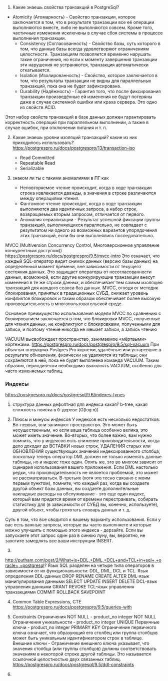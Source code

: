 

1) Какие знаешь свойства транзакций в PostgreSql?
- Atomicity (Атомарность) - Свойство транзакции, которое заключается в том, что в результате транзакции все её операции 
выполняются вместе, либо не выполняются совсем. Кроме того, частичные изменения исключены в случае 
сбоя системы в процессе выполнения транзакции.
  - Consistency (Согласованность) - Свойство базы, суть которого в том, что данные базы всегда удовлетворяют ограничениям целостности. 
Транзакциям позволяется временно нарушать такие ограничения, но если к моменту завершения 
транзакции эти нарушения не устраняются, транзакция автоматически откатывается. 
   - Isolation (Изолированность) - Свойство, которое заключается в том, что результаты транзакции не видны для параллельных транзакций, 
пока она не будет зафиксирована. 
   - Durability (Надёжность) - Гарантия того, что после фиксирования транзакции произведённые ей изменения не будут потеряны даже 
в случае системной ошибки или краха сервера. Это одно из свойств ACID.

Этот набор свойств транзакций в базе данных должен гарантировать корректность операций при 
параллельном выполнении, а также в случае ошибок, при отключении питания и т. п.

2) Какие знаешь уровни изоляций транзакций? какие из них приходилось использовать?
   https://postgrespro.ru/docs/postgrespro/13/transaction-iso
   - Read Committed
   - Repeatable Read
   - Serializable
   
3) знаком ли ты с такими аномалиями в ПГ как 
   - Неповторяемое чтение происходит, когда в ходе транзакции строка извлекается дважды, 
     а значения в строке различаются между операциями чтения.
   - Фантомное чтение происходит, когда в ходе транзакции выполняются два идентичных 
     запроса, а набор строк, возвращаемых вторым запросом, отличается от первого.
   - Аномалия сериализации - Результат успешной фиксации группы транзакций, выполняющихся 
     параллельно, не совпадает с результатом ни одного из возможных вариантов упорядочения этих 
     транзакций, если бы они выполнялись последовательно.

MVCC (Multiversion Concurrency Control, Многоверсионное управление конкурентным доступом))
https://postgrespro.ru/docs/postgrespro/9.5/mvcc-intro
Это означает, что каждый SQL-оператор видит снимок данных (версию базы данных) на определённый 
момент времени, вне зависимости от текущего состояния данных. Это защищает операторы от 
несогласованности данных, возможной, если другие конкурирующие транзакции внесут изменения в те 
же строки данных, и обеспечивает тем самым изоляцию транзакций для каждого сеанса баз данных. 
MVCC, отходя от методик блокирования, принятых в традиционных СУБД, снижает уровень конфликтов 
блокировок и таким образом обеспечивает более высокую производительность 
в многопользовательской среде.

Основное преимущество использования модели MVCC по сравнению с блокированием заключается в том, 
что блокировки MVCC, полученные для чтения данных, не конфликтуют с блокировками, полученными 
для записи, и поэтому чтение никогда не мешает записи, а запись чтению


VACUUM высвобождает пространство, занимаемое «мёртвыми» кортежами. 
https://postgrespro.ru/docs/postgrespro/9.5/sql-vacuum
При обычных операциях Postgres Pro кортежи, удалённые или устаревшие в результате обновления, 
физически не удаляются из таблицы; они сохраняются в ней, пока не будет выполнена команда VACUUM. 
Таким образом, периодически необходимо выполнять VACUUM, особенно для часто изменяемых таблиц.


### Индексы
https://postgrespro.ru/docs/postgresql/9.6/indexes-types
1) структура данных дефолтная для индекса какая?
   b-tree, какая сложность поиска в б-дереве (O(log n))
   
2) Плюсы и минусы индексов
У индексов есть несколько недостатков.
Во-первых, они занимают пространство. Это может быть несущественным, но если ваша таблица особенно 
   велика, это может иметь значение.
Во-вторых, что более важно, вам нужно помнить, что у индексов есть снижение производительности, 
   когда дело доходит до ВСТАВКИ новых строк, УДАЛЕНИЯ старых или ОБНОВЛЕНИЯ существующих значений 
   индексированного столбца, поскольку теперь оператор DML должен не только изменять данные 
   таблицы, но и индекс тоже один. Опять же, это во многом зависит от сценария использования 
   вашего приложения. Если DML настолько редки, что производительность не является проблемой, 
   это может не рассматриваться.
В-третьих (хотя это тесно связано с моим первым пунктом), помните, что каждый раз, когда вы 
   создаете другой объект базы данных, вы создаете дополнительные накладные расходы на 
   обслуживание - это еще один индекс, который вам придется время от времени перестраивать, 
   собирать статистику для (в зависимости от СУБД вы, конечно, используете), другой объект, 
   чтобы грохотать словарь данных и т. д.

Суть в том, что все сводится к вашему варианту использования. Если у вас есть важные запросы, которые вы часто выполняете и которые можно улучшить с помощью этого индекса - дерзайте. Если вы запускаете этот запрос один раз в синюю луну, вы, вероятно, не захотите замедлять все ваши инструкции INSERT.

3) 
http://putham.com/post/2/What+is+DDL,+DML,+DCL+and+TCL+in+sql+,+oracle+,+postgresql?
Язык SQL разделен на четыре типа операторов в зависимости от их функциональности: DDL, DML, DCL и TCL.
Язык определения DDL-данных
   DROP
RENAME
CREATE
ALTER
DML-язык манипулирования данными
   SELECT
UPDATE
INSERT
DELETE
DCL-язык управления данными
   GRANT
REVOKE
TCL-язык управления транзакциями
   COMMIT
ROLLBACK
SAVEPOINT

4) Common Table Expressions, CTE
https://postgrespro.ru/docs/postgrespro/9.5/queries-with
   
5) Constraints
Ограничения NOT NULL - product_no integer NOT NULL
   Ограничения уникальности - product_no integer UNIQUE
   Первичные ключи - product_no integer PRIMARY KEY Ограничение первичного ключа означает, 
   что образующий его столбец или группа столбцов может быть уникальным идентификатором строк в таблице.
   Внешние ключи - Ограничение внешнего ключа указывает, что значения столбца (или группы столбцов) 
   должны соответствовать значениям в некоторой строке другой таблицы. Это называется ссылочной 
   целостностью двух связанных таблиц.
https://postgrespro.ru/docs/postgresql/9.5/ddl-constraints
   
6) 